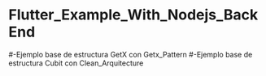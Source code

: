 # Flutter_Example_With_Nodejs_BackEnd
#-Ejemplo base de estructura GetX con Getx_Pattern 
#-Ejemplo base de estructura Cubit con Clean_Arquitecture
